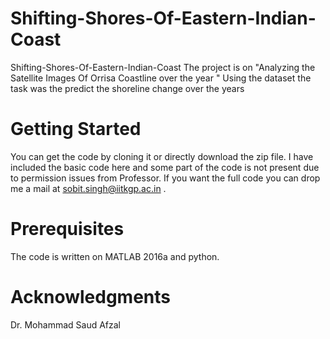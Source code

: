 # Shifting-Shores-Of-Eastern-Indian-Coast

Shifting-Shores-Of-Eastern-Indian-Coast
The project is on "Analyzing the Satellite Images Of Orrisa Coastline over the year " Using the dataset the task was the predict the shoreline change over the years
# Getting Started
You can get the code by cloning it or directly download the zip file. I have included the basic code here and some part of the code is not present due to permission issues from Professor. If you want the full code you can drop me a mail at sobit.singh@iitkgp.ac.in .

# Prerequisites
The code is written on MATLAB 2016a and python.

# Acknowledgments
Dr. Mohammad Saud Afzal
